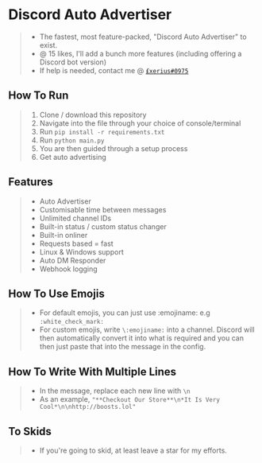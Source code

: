 # Discord Auto Advertiser
> + The fastest, most feature-packed, "Discord Auto Advertiser" to exist.
> + @ 15 likes, I'll add a bunch more features (including offering a Discord bot version)
> + If help is needed, contact me @ [`£xerius#0975`](https://discord.gg/funnysite)

## How To Run
> 1) Clone / download this repository
> 2) Navigate into the file through your choice of console/terminal
> 3) Run `pip install -r requirements.txt`
> 4) Run `python main.py`
> 5) You are then guided through a setup process
> 6) Get auto advertising 

## Features
> + Auto Advertiser
> + Customisable time between messages
> + Unlimited channel IDs
> + Built-in status / custom status changer
> + Built-in onliner
> + Requests based = fast
> + Linux & Windows support
> + Auto DM Responder
> + Webhook logging

## How To Use Emojis
> + For default emojis, you can just use :emojiname: e.g `:white_check_mark:`
> + For custom emojis, write `\:emojiname:` into a channel. Discord will then automatically convert it into what is required and you can then just paste that into the message in the config.  

## How To Write With Multiple Lines
> + In the message, replace each new line with `\n`
> + As an example, `"**Checkout Our Store**\n*It Is Very Cool*\n\nhttp://boosts.lol"`


## To Skids
> + If you're going to skid, at least leave a star for my efforts.
